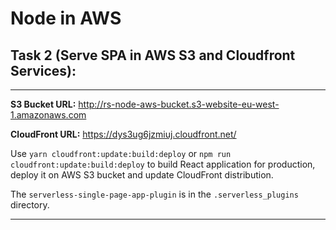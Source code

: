 # Node in AWS

## Task 2 (Serve SPA in AWS S3 and Cloudfront Services):
---
**S3 Bucket URL:** http://rs-node-aws-bucket.s3-website-eu-west-1.amazonaws.com

**CloudFront URL:** https://dys3ug6jzmiuj.cloudfront.net/

Use `yarn cloudfront:update:build:deploy` or `npm run cloudfront:update:build:deploy` to build React application for production, deploy it on AWS S3 bucket and update CloudFront distribution.

The `serverless-single-page-app-plugin` is in the `.serverless_plugins` directory.

---
